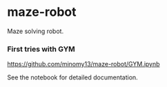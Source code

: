 # maze-robot
Maze solving robot.

### First tries with GYM
https://github.com/minomy13/maze-robot/GYM.ipynb

See the notebook for detailed documentation.
